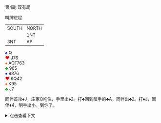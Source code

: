 第4副 双有局

叫牌进程
<table>
    <tr><td>SOUTH</td>  <td>NORTH</td></tr>
    <tr><td></td>   <td>1NT</td> </tr>
    <tr><td>3NT</td>   <td>AP</td> </tr>
</table>

<div class="board-container">
  <div class="Shand">
    <font color="0000C0">♠</font> Q <br>
    <font color="E80000">♥</font> J76 <br>
    <font color="FF6000">♦</font> AQT763 <br>
    <font color="00A000">♣</font> 965 <br>
  </div>
  <div class="Whand">
    <font color="0000C0">♠</font> 9876 <br>
    <font color="E80000">♥</font> KQ42 <br>
    <font color="FF6000">♦</font> K95 <br>
    <font color="00A000">♣</font> J7 <br>
  </div>
</div>

同伴首攻♠J，庄家Q吃住，手里出♠2。打♣回到暗手的♣A，同伴出♣2。打♦J，同伴♦4，明手出小，到你了。<br/>

<details>
  <summary class="check">点击查看下文</summary>
  这似乎是一个教科书式的选择——忍让这轮♦。同伴一旦有两张♦，你就能让明手的一把♦全部变成废纸。于是，你愉快地摆出♦5。<br/>
  庄家再次从明手打出到暗手的♣K，一切似乎都在按照预期进行着，可是随即庄家却掏出了♣Q和剩下的两张♣。然后是♦8，面对同伴的♦2，他考虑许久，最终选择打出A，并在没有看到K后声称做成。<br/>
  该死的，同伴竟然有♠AJT六张！<br/>
  有机会判断对吗？肯定是有的。<br/>
  假设你们使用史密斯信号，同伴第一张♣是有机会打史密斯的。但是就算这样，似乎也不说明什么，同伴可能持有的是KJT领头的套。当然，这也只是个机会罢了，只能说，这可能是个教科书的错误。

  当然，新睿第一张♦并没有跟4而是跟了2。
  <br/>
  <div class="xinrui-two-dummy">
    <img src="xinrui/defence/2024-11-24b4/2024-11-24b4.jpg" />
  </div>
</details>
